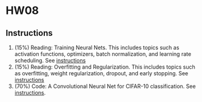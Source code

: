 # HW08

## Instructions

1. (15%) Reading: Training Neural Nets.  This includes topics such as activation functions, optimizers, batch normalization, and learning rate scheduling.  See [instructions](1.md)
2. (15%) Reading: Overfitting and Regularization.  This includes topics such as overfitting, weight regularization, dropout, and early stopping.  See [instructions](2.md)
3. (70%) Code: A Convolutional Neural Net for CIFAR-10 classification. See [instructions](3.md).